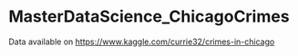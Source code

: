 # MasterDataScience_ChicagoCrimes

Data available on https://www.kaggle.com/currie32/crimes-in-chicago

